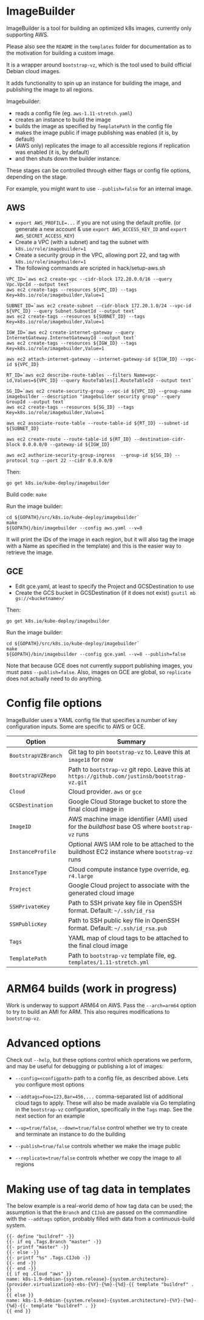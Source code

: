 ImageBuilder
============

ImageBuilder is a tool for building an optimized k8s images, currently only
supporting AWS.

Please also see the `README` in the `templates` folder for documentation as to
the motivation for building a custom image.

It is a wrapper around `bootstrap-vz`, which is the tool used to build official
Debian cloud images.  

It adds functionality to spin up an instance for building the image, and
publishing the image to all regions.

Imagebuilder:

* reads a config file (eg. `aws-1.11-stretch.yaml`)
* creates an instance to build the image
* builds the image as specified by `TemplatePath` in the config file
* makes the image public if image publishing was enabled (it is, by default)
* (AWS only) replicates the image to all accessible regions if replication was enabled (it is, by default)
* and then shuts down the builder instance. 

These stages can be controlled through either flags or config file options,
depending on the stage.

For example, you might want to use `--publish=false` for an internal image.

## AWS

* `export AWS_PROFILE=...` if you are not using the default profile.
 (or generate a new account & use `export AWS_ACCESS_KEY_ID` and `export AWS_SECRET_ACCESS_KEY`)
* Create a VPC (with a subnet) and tag the subnet with `k8s.io/role/imagebuilder=1`
* Create a security group in the VPC, allowing port 22, and tag with `k8s.io/role/imagebuilder=1`
* The following commands are scripted in hack/setup-aws.sh

```
VPC_ID=`aws ec2 create-vpc --cidr-block 172.20.0.0/16 --query Vpc.VpcId --output text`
aws ec2 create-tags --resources ${VPC_ID} --tags Key=k8s.io/role/imagebuilder,Value=1

SUBNET_ID=`aws ec2 create-subnet --cidr-block 172.20.1.0/24 --vpc-id ${VPC_ID} --query Subnet.SubnetId --output text`
aws ec2 create-tags --resources ${SUBNET_ID} --tags Key=k8s.io/role/imagebuilder,Value=1

IGW_ID=`aws ec2 create-internet-gateway --query InternetGateway.InternetGatewayId --output text`
aws ec2 create-tags --resources ${IGW_ID} --tags Key=k8s.io/role/imagebuilder,Value=1

aws ec2 attach-internet-gateway --internet-gateway-id ${IGW_ID} --vpc-id ${VPC_ID}

RT_ID=`aws ec2 describe-route-tables --filters Name=vpc-id,Values=${VPC_ID} --query RouteTables[].RouteTableId --output text`

SG_ID=`aws ec2 create-security-group --vpc-id ${VPC_ID} --group-name imagebuilder --description "imagebuilder security group" --query GroupId --output text`
aws ec2 create-tags --resources ${SG_ID} --tags Key=k8s.io/role/imagebuilder,Value=1

aws ec2 associate-route-table --route-table-id ${RT_ID} --subnet-id ${SUBNET_ID}

aws ec2 create-route --route-table-id ${RT_ID} --destination-cidr-block 0.0.0.0/0 --gateway-id ${IGW_ID}

aws ec2 authorize-security-group-ingress  --group-id ${SG_ID} --protocol tcp --port 22 --cidr 0.0.0.0/0
```

Then:

```
go get k8s.io/kube-deploy/imagebuilder
```

Build code: `make`

Run the image builder:
```
cd ${GOPATH}/src/k8s.io/kube-deploy/imagebuilder`
make
${GOPATH}/bin/imagebuilder --config aws.yaml --v=8
```

It will print the IDs of the image in each region, but it will also tag the
image with a Name as specified in the template) and this is the easier way to
retrieve the image.

## GCE

* Edit gce.yaml, at least to specify the Project and GCSDestination to use
* Create the GCS bucket in GCSDestination (if it does not exist) `gsutil mb
  gs://<bucketname>/`


Then:

```
go get k8s.io/kube-deploy/imagebuilder
```

Run the image builder:
```
cd ${GOPATH}/src/k8s.io/kube-deploy/imagebuilder`
make
${GOPATH}/bin/imagebuilder --config gce.yaml --v=8 --publish=false
```

Note that because GCE does not currently support publishing images, you must
pass `--publish=false`.  Also, images on GCE are global, so `replicate` does
not actually need to do anything.

Config file options
===================

ImageBuilder uses a YAML config file that specifies a number of key
configuration inputs. Some are specific to AWS or GCE.

| **Option**         | **Summary**                                                                                       |
|--------------------|---------------------------------------------------------------------------------------------------|
| `BootstrapVZBranch`| Git tag to pin `bootstrap-vz` to. Leave this at `image18` for now                                 |
| `BootstrapVZRepo`  | Path to `bootstrap-vz` git repo. Leave this at `https://github.com/justinsb/bootstrap-vz.git`     |
| `Cloud`            | Cloud provider. `aws` or `gce`                                                                    |
| `GCSDestination`   | Google Cloud Storage bucket to store the final cloud image in                                     |
| `ImageID`          | AWS machine image identifier (AMI) used for the _buildhost_  base OS where `bootstrap-vz` runs    |
| `InstanceProfile`  | Optional AWS IAM role to be attached to the buildhost EC2 instance where `bootstrap-vz` runs      |
| `InstanceType`     | Cloud compute instance type override, eg. `r4.large`                                              |
| `Project`          | Google Cloud project to associate with the generated cloud image                                  |
| `SSHPrivateKey`    | Path to SSH private key file in OpenSSH format. Default: `~/.ssh/id_rsa`                          |
| `SSHPublicKey`     | Path to SSH public key file in OpenSSH format. Default: `~/.ssh/id_rsa.pub`                       |
| `Tags`             | YAML map of cloud tags to be attached to the final cloud image                                    |
| `TemplatePath`     | Path to `bootstrap-vz` template file, eg. `templates/1.11-stretch.yml`                            |

ARM64 builds (work in progress)
===============================

Work is underway to support ARM64 on AWS. Pass the `--arch=arm64` option to try
to build an AMI for ARM. This also requires modifications to `bootstrap-vz`.

Advanced options
================

Check out `--help`, but these options control which operations we perform,
and may be useful for debugging or publishing a lot of images:

* `--config=<configpath>` path to a config file, as described above. Lets you
  configure most options

* `--addtags=Foo=123,Bar=456,...` comma-separated list of additional cloud tags
  to apply. These will also be made available via Go templating in the
  `bootstrap-vz` configuration, specifically in the `Tags` map. See the next
  section for an example

* `--up=true/false`, `--down=true/false` control whether we try to create and
  terminate an instance to do the building

* `--publish=true/false` controls whether we make the image public

* `--replicate=true/false` controls whether we copy the image to all regions

Making use of tag data in templates
===================================

The below example is a real-world demo of how tag data can be used; the
assumption is that the `Branch` and `CIJob` are passed on the commandline with
the `--addtags` option, probably filled with data from a continuous-build
system.

```
{{- define "buildref" -}}
{{- if eq .Tags.Branch "master" -}}
{{- printf "master" -}}
{{- else -}}
{{- printf "%s" .Tags.CIJob -}}
{{- end -}}
{{- end -}}
{{ if eq .Cloud "aws" }}
name: k8s-1.9-debian-{system.release}-{system.architecture}-{provider.virtualization}-ebs-{%Y}-{%m}-{%d}-{{ template "buildref" . }}
{{ else }}
name: k8s-1.9-debian-{system.release}-{system.architecture}-{%Y}-{%m}-{%d}-{{- template "buildref" . }}
{{ end }}
```
